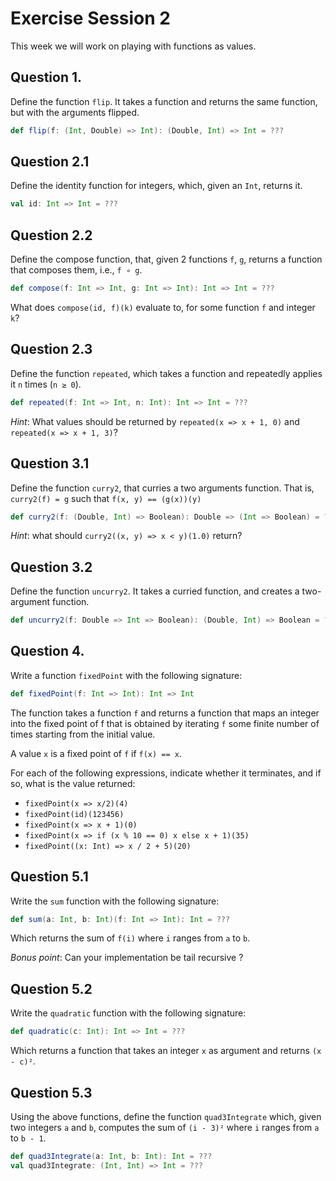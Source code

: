 # Exercise Session 2

This week we will work on playing with functions as values.

## Question 1.

Define the function `flip`. It takes a function and returns the same function, but with the arguments flipped.

```scala
def flip(f: (Int, Double) => Int): (Double, Int) => Int = ???
```

## Question 2.1

Define the identity function for integers, which, given an `Int`, returns it.

```scala
val id: Int => Int = ???
```

## Question 2.2

Define the compose function, that, given 2 functions `f`, `g`, returns a function that composes them, i.e., `f ∘ g`.

```scala
def compose(f: Int => Int, g: Int => Int): Int => Int = ???
```

What does `compose(id, f)(k)` evaluate to, for some function `f` and integer `k`?

## Question 2.3

Define the function `repeated`, which takes a function and repeatedly applies it `n` times (`n ≥ 0`).

```scala
def repeated(f: Int => Int, n: Int): Int => Int = ???
```

_Hint_: What values should be returned by `repeated(x => x + 1, 0)` and `repeated(x => x + 1, 3)`?

## Question 3.1

Define the function `curry2`, that curries a two arguments function. That is, `curry2(f) = g` such that `f(x, y) == (g(x))(y)`

```scala
def curry2(f: (Double, Int) => Boolean): Double => (Int => Boolean) = ???
```

_Hint_: what should `curry2((x, y) => x < y)(1.0)` return?


## Question 3.2

Define the function `uncurry2`. It takes a curried function, and creates a two-argument function.

```scala
def uncurry2(f: Double => Int => Boolean): (Double, Int) => Boolean = ???
```

## Question 4.

Write a function `fixedPoint` with the following signature:

```scala
def fixedPoint(f: Int => Int): Int => Int
```

The function takes a function `f` and returns a function that maps an integer into the fixed point of f that is obtained by iterating `f` some finite number of times starting from the initial value.

A value `x` is a fixed point of `f` if `f(x) == x`.

For each of the following expressions, indicate whether it terminates, and if so, what is the value returned:

- `fixedPoint(x => x/2)(4)`
- `fixedPoint(id)(123456)`
- `fixedPoint(x => x + 1)(0)`
- `fixedPoint(x => if (x % 10 == 0) x else x + 1)(35)`
- `fixedPoint((x: Int) => x / 2 + 5)(20)`

## Question 5.1

Write the `sum` function with the following signature:

```scala
def sum(a: Int, b: Int)(f: Int => Int): Int = ???
```

Which returns the sum of `f(i)` where `i` ranges from `a` to `b`.

_Bonus point_: Can your implementation be tail recursive ?

## Question 5.2

Write the `quadratic` function with the following signature:

```scala
def quadratic(c: Int): Int => Int = ???
```

Which returns a function that takes an integer `x` as argument and returns `(x - c)²`.

## Question 5.3

Using the above functions, define the function `quad3Integrate` which, given two integers `a` and `b`, computes the sum of `(i - 3)²`  where `i` ranges from `a` to `b - 1`.

```scala
def quad3Integrate(a: Int, b: Int): Int = ???
val quad3Integrate: (Int, Int) => Int = ???
```
